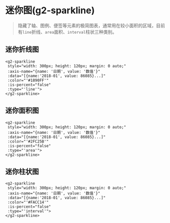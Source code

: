 # 迷你图(g2-sparkline)
>隐藏了轴、图例、便签等元素的极简图表，通常用在较小面积的区域，目前有`line`折线、`area`面积、`interval`柱状三种类别。
## 迷你折线图
```vue
<g2-sparkline
 style="width: 300px; height: 120px; margin: 0 auto;"
 :axis-name="{name: '日期', value: '数值'}"
 :data="[{name:'2018-01', value: 86085}...]"
 :color="'#1890FF'"
 :is-percent="false"
 :type="'line'">
</g2-sparkline>
```
<g2-sparkline style="width: 300px; height: 120px; margin: 0 auto;" :type="'line'" :axis-name="{name: '日期', value: '数值'}" :color="'#1890FF'" :is-percent="false"></g2-sparkline>

## 迷你面积图
```vue
<g2-sparkline
 style="width: 300px; height: 120px; margin: 0 auto;"
 :axis-name="{name: '日期', value: '数值'}"
 :data="[{name:'2018-01', value: 86085}...]"
 :color="'#2FC25B'"
 :is-percent="false"
 :type="'area'">
</g2-sparkline>
```
<g2-sparkline style="width: 300px; height: 120px; margin: 0 auto;" :type="'area'" :axis-name="{name: '日期', value: '数值'}" :color="'#2FC25B'" :is-percent="false"></g2-sparkline>

## 迷你柱状图
```vue
<g2-sparkline
 style="width: 300px; height: 120px; margin: 0 auto;"
 :axis-name="{name: '日期', value: '数值'}"
 :data="[{name:'2018-01', value: 86085}...]"
 :color="'#FACC14'"
 :is-percent="false"
 :type="'interval'">
</g2-sparkline>
```
<g2-sparkline style="width: 300px; height: 120px; margin: 0 auto;" :type="'interval'" :axis-name="{name: '日期', value: '数值'}" :color="'#FACC14'" :is-percent="false"></g2-sparkline>